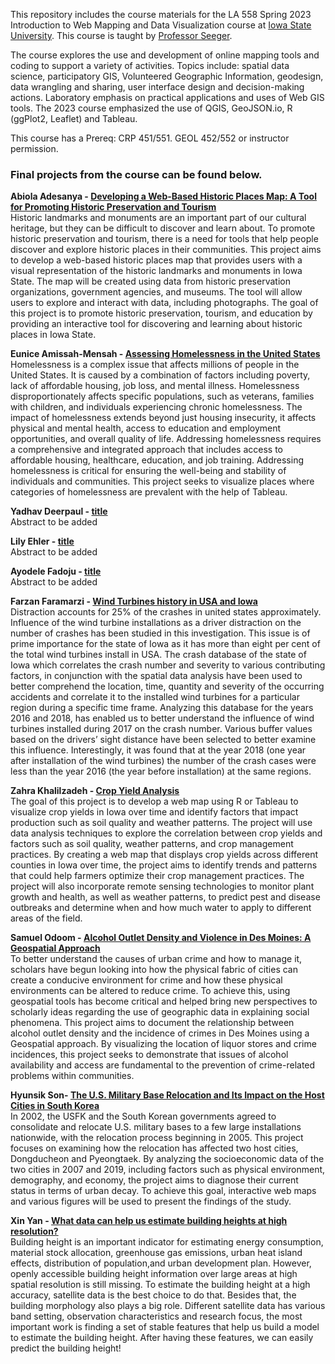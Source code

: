 This repository includes the course materials for the LA 558 Spring 2023 Introduction to Web Mapping and Data Visualization course at [Iowa State University](https://www.iastate.edu). This course is taught by [Professor Seeger](https://faculty.sites.iastate.edu/cjseeger/).

The course explores the use and development of online mapping tools and coding to support a variety of activities. Topics include: spatial data science, participatory GIS, Volunteered Geographic Information, geodesign, data wrangling and sharing, user interface design and decision-making actions. 
Laboratory emphasis on practical applications and uses of Web GIS tools. The 2023 course emphasized the use of QGIS, GeoJSON.io, R (ggPlot2, Leaflet) and Tableau.

This course has a Prereq: CRP 451/551. GEOL 452/552 or instructor permission.


### Final projects from the course can be found below.

**Abiola Adesanya - [Developing a Web-Based Historic Places Map: A Tool for Promoting Historic Preservation
and Tourism](https://abiolaaminat.github.io/LA558_Abiola_Adesanya/Finalproject/finalproject.html)**<br>
Historic landmarks and monuments are an important part of our cultural heritage, but
they can be difficult to discover and learn about. To promote historic preservation and tourism,
there is a need for tools that help people discover and explore historic places in their communities.
This project aims to develop a web-based historic places map that provides users with a visual
representation of the historic landmarks and monuments in Iowa State. The map will be created
using data from historic preservation organizations, government agencies, and museums. The tool
will allow users to explore and interact with data, including photographs. The goal of this project
is to promote historic preservation, tourism, and education by providing an interactive tool for
discovering and learning about historic places in Iowa State.

**Eunice Amissah-Mensah - [Assessing Homelessness in the United States](https://arabanyarkoa.github.io/LA558_Eunice_Amissah/?locale=en-us)**<br>
Homelessness is a complex issue that affects millions of people in the United States. It is caused by a combination of factors including poverty, lack of affordable housing, job loss, and mental illness. Homelessness disproportionately affects specific populations, such as veterans, families with children, and individuals experiencing chronic homelessness. The impact of homelessness extends beyond just housing insecurity, it affects physical and mental health, access to education and employment opportunities, and overall quality of life. Addressing homelessness requires a comprehensive and integrated approach that includes access to affordable housing, healthcare, education, and job training. Addressing homelessness is critical for ensuring the well-being and stability of individuals and communities. This project seeks to visualize places where categories of homelessness are prevalent with the help of Tableau.

**Yadhav Deerpaul - [title](https://yadhav13.github.io/LA558_Yadhav_Deerpaul/?locale=en-us)**<br>
Abstract to be added


**Lily Ehler - [title](https://lily-ehler.github.io/LA558_Lily_Ehler/?locale=en-us)**<br>
Abstract to be added

**Ayodele Fadoju - [title](https://fadojuaj.github.io/LA558_FADOJU_AYODELE/?locale=en-us)**<br>
Abstract to be added

**Farzan Faramarzi - [Wind Turbines history in USA and Iowa](https://farzanehf.github.io/LA-558/?locale=en-us)**<br>
Distraction accounts for 25% of the crashes in united states approximately. Influence of the wind turbine installations as a driver distraction on the number of crashes has been studied in this investigation. This issue is of prime importance for the state of Iowa as it has more than eight per cent of the total wind turbines install in USA. The crash database of the state of Iowa which correlates the crash number and severity to various contributing factors, in conjunction with the spatial data analysis have been used to better comprehend the location, time, quantity and severity of the occurring accidents and correlate it to the installed wind turbines for a particular region during a specific time frame. Analyzing this database for the years 2016 and 2018, has enabled us to better understand the influence of wind turbines installed during 2017 on the crash number. Various buffer values based on the drivers’ sight distance have been selected to better examine this influence. Interestingly, it was found that at the year 2018 (one year after installation of the wind turbines) the number of the crash cases were less than the year 2016 (the year before installation) at the same regions.

**Zahra Khalilzadeh - [Crop Yield Analysis](https://zahrakhalilzadeh.github.io/LA558_Zahra_Khalilzadeh/?locale=en-us)**<br>
The goal of this project is to develop a web map using R or Tableau to visualize crop yields in Iowa over time and identify factors that impact production such as soil quality and weather patterns. The project will use data analysis techniques to explore the correlation between crop yields and factors such as soil quality, weather patterns, and crop management practices. By creating a web map that displays crop yields across different counties in Iowa over time, the project aims to identify trends and patterns that could help farmers optimize their crop management practices. The project will also incorporate remote sensing technologies to monitor plant growth and health, as well as weather patterns, to predict pest and disease outbreaks and determine when and how much water to apply to different areas of the field.

**Samuel Odoom - [Alcohol Outlet Density and Violence in Des Moines: A Geospatial Approach](https://samod008.github.io/LA558_Samuel_Odoom/?locale=en-us)**<br>
To better understand the causes of urban crime and how to manage it, scholars have begun looking
into how the physical fabric of cities can create a conducive environment for crime and how these
physical environments can be altered to reduce crime. To achieve this, using geospatial tools has
become critical and helped bring new perspectives to scholarly ideas regarding the use of
geographic data in explaining social phenomena. This project aims to document the relationship
between alcohol outlet density and the incidence of crimes in Des Moines using a Geospatial
approach. By visualizing the location of liquor stores and crime incidences, this project seeks to
demonstrate that issues of alcohol availability and access are fundamental to the prevention of
crime-related problems within communities. 

**Hyunsik Son- [The U.S. Military Base Relocation and Its Impact on the Host Cities in South Korea](https://son1101.github.io/LA558_Son/?locale=en-us)**<br>
In 2002, the USFK and the South Korean governments agreed to consolidate and relocate U.S. military bases to a few large installations nationwide, with the relocation process beginning in 2005. This project focuses on examining how the relocation has affected two host cities, Dongducheon and Pyeongtaek. By analyzing the socioeconomic data of the two cities in 2007 and 2019, including factors such as physical environment, demography, and economy, the project aims to diagnose their current status in terms of urban decay. To achieve this goal, interactive web maps and various figures will be used to present the findings of the study.

**Xin Yan - [What data can help us estimate building heights at high resolution?](https://xinyan127.github.io/LA558_XinYan/?locale=en-us)**<br>
Building height is an important indicator for estimating energy consumption, material stock allocation, greenhouse gas emissions, urban heat island effects, distribution of population,and urban development plan. However, openly accessible building height information over large areas at high spatial resolution is still missing. To estimate the building height at a high accuracy, satellite data is the best choice to do that. Besides that, the building morphology also plays a big role. Different satellite data has various band setting, observation characteristics and research focus, the most important work is finding a set of stable features that help us build a model to estimate the building height. After having these features, we can easily predict the building height!
